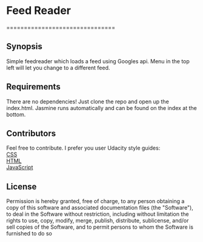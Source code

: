 # Feed Reader
===============================
## Synopsis
Simple feedreader which loads a feed using Googles api. Menu in the top left will let you change to a different feed.

## Requirements
There are no dependencies! Just clone the repo and open up the index.html. Jasmine runs automatically and can be found on the index at the bottom.

## Contributors
Feel free to contribute. I prefer you user Udacity style guides:  
[CSS](http://udacity.github.io/frontend-nanodegree-styleguide/css.html)  
[HTML](http://udacity.github.io/frontend-nanodegree-styleguide/index.html)  
[JavaScript](http://udacity.github.io/frontend-nanodegree-styleguide/javascript.html)  

## License
Permission is hereby granted, free of charge, to any person obtaining a copy
of this software and associated documentation files (the "Software"), to deal
in the Software without restriction, including without limitation the rights
to use, copy, modify, merge, publish, distribute, sublicense, and/or sell
copies of the Software, and to permit persons to whom the Software is
furnished to do so
